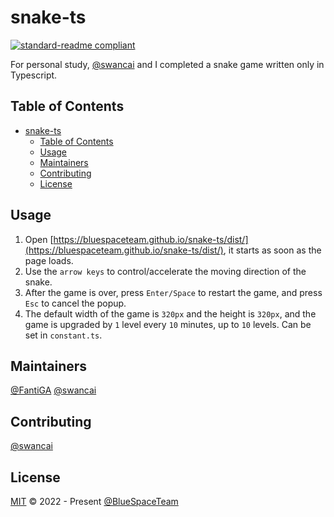 # snake-ts

[![standard-readme compliant](https://img.shields.io/badge/standard--readme-OK-green.svg?style=flat-square)](https://github.com/RichardLitt/standard-readme)

For personal study, [@swancai](https://github.com/swancai) and I completed a snake game written only in Typescript.

## Table of Contents

- [snake-ts](#snake-ts)
  - [Table of Contents](#table-of-contents)
  - [Usage](#usage)
  - [Maintainers](#maintainers)
  - [Contributing](#contributing)
  - [License](#license)

## Usage


1. Open [https://bluespaceteam.github.io/snake-ts/dist/](https://bluespaceteam.github.io/snake-ts/dist/), it starts as soon as the page loads.
2. Use the `arrow keys` to control/accelerate the moving direction of the snake.
3. After the game is over, press `Enter/Space` to restart the game, and press `Esc` to cancel the popup.
4. The default width of the game is `320px` and the height is `320px`, and the game is upgraded by `1` level every `10` minutes, up to `10` levels. Can be set in `constant.ts`.

## Maintainers

[@FantiGA](https://github.com/FantiGA)
[@swancai](https://github.com/swancai)

## Contributing

[@swancai](https://github.com/swancai)

## License

[MIT](LICENSE)  © 2022 - Present [@BlueSpaceTeam](https://github.com/BlueSpaceTeam)
